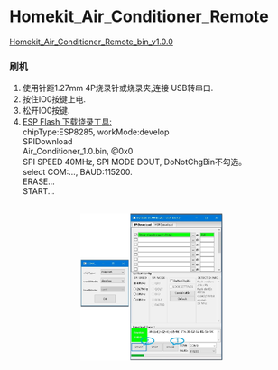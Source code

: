 # Homekit_Air_Conditioner_Remote
[Homekit_Air_Conditioner_Remote_bin_v1.0.0](https://github.com/LouisLee985/Homekit-Air-Conditioner-Remote/releases)

### 刷机
<ol>
<li>使用针距1.27mm 4P烧录针或烧录夹,连接 USB转串口.</li>
<li>按住IO0按键上电.</li>
<li>松开IO0按键.</li>
<li> <a href="https://www.espressif.com.cn/zh-hans/support/download/other-tools">ESP Flash 下载烧录工具:</a></li>
chipType:ESP8285,  workMode:develop
<br>SPIDownload
<br>Air_Conditioner_1.0.bin,  @0x0
<br>SPI SPEED 40MHz,  SPI MODE DOUT,  DoNotChgBin不勾选。
<br>select COM:...,  BAUD:115200.
<br>ERASE...
<br>START...
</ol>
<div align="center">
<br><img src="/image/flash_download.jpg"  width="50%" alt="flash_download"/>
</div>
